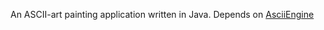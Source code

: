 An ASCII-art painting application written in Java. Depends on [AsciiEngine](https://github.com/kaba4cow/AsciiEngine)
